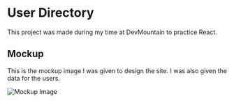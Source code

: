 # User Directory

This project was made during my time at DevMountain to practice React.

## Mockup

This is the mockup image I was given to design the site. I was also given the data for the users.

![Mockup Image](https://ed.devmountain.com/materials/webdev6/exercises/user-directory/_images/mockup.jpeg)

